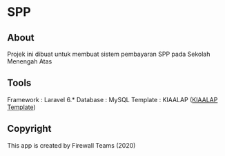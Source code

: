 # SPP

## About

Projek ini dibuat untuk membuat sistem pembayaran SPP pada Sekolah Menengah Atas

## Tools

Framework : Laravel 6.*<enter>
Database  : MySQL<enter>
Template  : KIAALAP (<a href="https://colorlib.com/polygon/kiaalap">KIAALAP Template</a>)

## Copyright

This app is created by Firewall Teams (2020)
